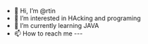 - 👋 Hi, I’m @rtin
- 👀 I’m interested in HAcking and programing
- 🌱 I’m currently learning JAVA
- 📫 How to reach me ---

<!---
rtn80/rtn80 is a ✨ special ✨ repository because its `README.md` (this file) appears on your GitHub profile.
You can click the Preview link to take a look at your changes.
--->
